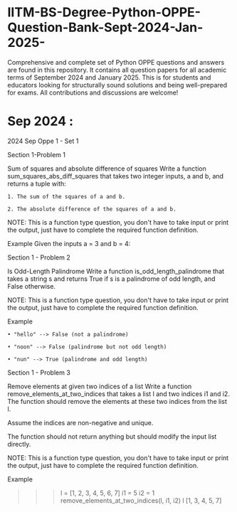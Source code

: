 # IITM-BS-Degree-Python-OPPE-Question-Bank-Sept-2024-Jan-2025-
Comprehensive and complete set of Python OPPE questions and answers are found in this repository. It contains all question papers for all academic terms of September 2024 and January 2025.  This is for students and educators looking for structurally sound solutions and being well-prepared for exams. All contributions and discussions are welcome!

# Sep 2024 :
2024 Sep Oppe 1 - Set 1

 Section 1-Problem 1

Sum of squares and absolute difference of squares
Write a function sum_squares_abs_diff_squares that takes two integer inputs, a and b, and returns a tuple with:

    1. The sum of the squares of a and b.

    2. The absolute difference of the squares of a and b.

NOTE: This is a function type question, you don't have to take input or print the output, just have to complete the required function definition.

Example
Given the inputs a = 3 and b = 4:

 Section 1 - Problem 2
 
Is Odd-Length Palindrome
Write a function is_odd_length_palindrome that takes a string s and returns True if s is a palindrome of odd length, and False otherwise.

NOTE: This is a function type question, you don't have to take input or print the output, just have to complete the required function definition.

Example

    • "hello" --> False (not a palindrome)

    • "noon" --> False (palindrome but not odd length)

    • "nun" --> True (palindrome and odd length)

 Section 1 - Problem 3
 
Remove elements at given two indices of a list
Write a function remove_elements_at_two_indices that takes a list l and two indices i1 and i2. The function should remove the elements at these two indices from the list l.

Assume the indices are non-negative and unique.

The function should not return anything but should modify the input list directly.

NOTE: This is a function type question, you don't have to take input or print the output, just have to complete the required function definition.

Example

>>> l = [1, 2, 3, 4, 5, 6, 7]
>>> i1 = 5
>>> i2 = 1
>>> remove_elements_at_two_indices(l, i1, i2)
>>> l
[1, 3, 4, 5, 7]
